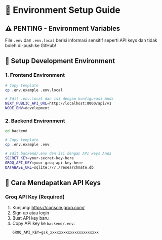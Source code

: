 # 🔐 Environment Setup Guide

## ⚠️ PENTING - Environment Variables

File `.env` dan `.env.local` berisi informasi sensitif seperti API keys dan tidak boleh di-push ke GitHub!

## 🚀 Setup Development Environment

### 1. Frontend Environment
```bash
# Copy template
cp .env.example .env.local

# Edit .env.local dan isi dengan konfigurasi Anda
NEXT_PUBLIC_API_URL=http://localhost:8000/api/v1
NODE_ENV=development
```

### 2. Backend Environment  
```bash
cd backend

# Copy template
cp .env.example .env

# Edit backend/.env dan isi dengan API keys Anda
SECRET_KEY=your-secret-key-here
GROQ_API_KEY=your-groq-api-key-here
DATABASE_URL=sqlite:///./researchmate.db
```

## 🔑 Cara Mendapatkan API Keys

### Groq API Key (Required)
1. Kunjungi https://console.groq.com/
2. Sign up atau login
3. Buat API key baru
4. Copy API key ke `backend/.env`:
   ```
   GROQ_API_KEY=gsk_xxxxxxxxxxxxxxxxxxxxxx
   ```